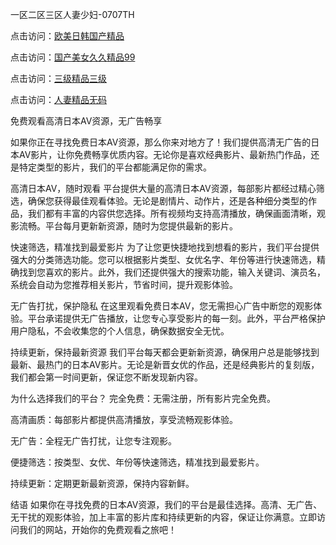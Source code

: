 一区二区三区人妻少妇-0707TH

点击访问：<a href="https://gda-c7m.pages.dev/">欧美日韩国产精品</a>

点击访问：<a href="https://vassv.pages.dev/">国产美女久久精品99</a>

点击访问：<a href="https://cfad.pages.dev/">三级精品三级</a>

点击访问：<a href="https://bsdf-5f5.pages.dev/">人妻精品无码</a>



免费观看高清日本AV资源，无广告畅享

如果你正在寻找免费日本AV资源，那么你来对地方了！我们提供高清无广告的日本AV影片，让你免费畅享优质内容。无论你是喜欢经典影片、最新热门作品，还是特定类型的影片，我们的平台都能满足你的需求。

高清日本AV，随时观看
平台提供大量的高清日本AV资源，每部影片都经过精心筛选，确保您获得最佳观看体验。无论是剧情片、动作片，还是各种细分类型的作品，我们都有丰富的内容供您选择。所有视频均支持高清播放，确保画面清晰，观影流畅。平台每月更新新资源，随时为您提供最新的影片。

快速筛选，精准找到最爱影片
为了让您更快捷地找到想看的影片，我们平台提供强大的分类筛选功能。您可以根据影片类型、女优名字、年份等进行快速筛选，精确找到您喜欢的影片。此外，我们还提供强大的搜索功能，输入关键词、演员名，系统会自动为您推荐相关影片，节省时间，提升观影体验。

无广告打扰，保护隐私
在这里观看免费日本AV，您无需担心广告中断您的观影体验。平台承诺提供无广告播放，让您专心享受影片的每一刻。此外，平台严格保护用户隐私，不会收集您的个人信息，确保数据安全无忧。

持续更新，保持最新资源
我们平台每天都会更新新资源，确保用户总是能够找到最新、最热门的日本AV影片。无论是新晋女优的作品，还是经典影片的复刻版，我们都会第一时间更新，保证您不断发现新内容。

为什么选择我们的平台？
完全免费：无需注册，所有影片完全免费。

高清画质：每部影片都提供高清播放，享受流畅观影体验。

无广告：全程无广告打扰，让您专注观影。

便捷筛选：按类型、女优、年份等快速筛选，精准找到最爱影片。

持续更新：定期更新最新资源，保持内容新鲜。

结语
如果你在寻找免费的日本AV资源，我们的平台是最佳选择。高清、无广告、无干扰的观影体验，加上丰富的影片库和持续更新的内容，保证让你满意。立即访问我们的网站，开始你的免费观看之旅吧！






<span style="display:none;">[Canonical link]( https://github.com/kd4616945/5664 ）</span>
